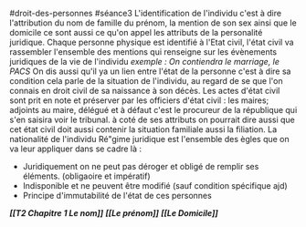 #droit-des-personnes #séance3 
L'identification de l'individu c'est à dire l'attribution du nom de famille du prénom, la mention de son sex ainsi que le domicile ce sont aussi ce qu'on appel les attributs de la personalité juridique. Chaque personne physique est identifié à l'Etat civil, l'état civil va rassembler l'ensemble des mentions qui renseigne sur les évènements juridiques de la vie de l'individu
*exemple : On contiendra le marriage, le PACS*
On dis aussi qu'il ya un lien entre l'état de la personne c'est à dire sa condition cela parle de la situation de l'individu, au regard de se que l'on connais en droit civil de sa naissance à son décès.
Les actes d'état civil sont prit en note et préserver par les officiers d'état civil : les maires; adjoints au maire, délégué et à défaut c'est le procureur de la république qui s'en saisira voir le tribunal.
à coté de ses attributs on pourrait dire aussi que cet état civil doit aussi contenir la situation familiale aussi la filiation.
La nationalité de l'individu
Ré"gime juridique est l'ensemble des ègles que on va leur appliquer dans se cadre là :
- Juridiquement on ne peut pas déroger et obligé de remplir ses éléments. (obligaoire et impératif)
- Indisponible et ne peuvent être modifié (sauf condition spécifique ajd)
-  Principe d'immutabilité de l'état de ces personnes

***[[T2 Chapitre 1 Le nom]]***
***[[Le prénom]]***
***[[Le Domicile]]***
